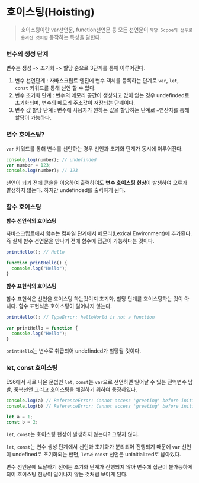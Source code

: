 # 호이스팅(Hoisting)
> 호이스팅이란 var선언문, function선언문 등 모든 선언문이 `해당 Scpoe의 선두로 옮겨진 것처럼` 동작하는 특성을 말한다.

### 변수의 생성 단계
변수는 생성 -> 초기화 -> 할당 순으로 3단계를 통해 이루어진다.
1. 변수 선언단계 : 자바스크립트 엔진에 변수 객체를 등록하는 단계로 `var`, `let`, `const` 키워드를 통해 선언 할 수 있다.
2. 변수 초기화 단계 : 변수의 메모리 공간이 생성되고 값이 없는 경우 undefinded로 초기화되며, 변수의 메모리 주소값이 저장되는 단계이다.
3. 변수 값 할당 단계 : 변수에 사용자가 원하는 값을 할당하는 단계로 `=`연산자를 통해 할당이 가능하다.

### 변수 호이스팅?
`var` 키워드를 통해 변수를 선언하는 경우 선언과 초기화 단계가 동시에 이루어진다.
```js
console.log(number); // undefinded
var number = 123;
console.log(number); // 123
```
선언이 되기 전에 콘솔을 이용하여 출력하여도 **변수 호이스팅 현상**이 발생하여 오류가 발생하지 않는다. 하지만 undefinded를 출력하게 된다.


### 함수 호이스팅
**함수 선언식의 호이스팅**

자바스크립트에서 함수는 컴파일 단계에서 메모리(Lexical Environment)에 추가된다. 즉 실제 함수 선언문을 만나기 전에 함수에 접근이 가능하다는 것이다.
```js
printHello(); // Hello

function printHello() {
  console.log("Hello");
}
```
**함수 표현식의 호이스팅**

함수 표현식은 선언을 호이스팅 하는것이지 초기화, 할당 단계를 호이스팅하는 것이 아니다.
함수 표현식은 호이스팅이 일어나지 않는다.

```js
printHello(); // TypeError: helloWorld is not a function

var printHello = function {
  console.log("Hello");
}
```
`printHello`는 변수로 취급되어 undefinded가 할당될 것이다.

### let, const 호이스팅
ES6에서 새로 나온 문법인 `let`, `const`는 `var`으로 선언하면 일어날 수 있는 전역변수 남발, 중복선언 그리고 호이스팅을 해결하기 위하여 등장하였다.
```js
console.log(a) // ReferenceError: Cannot access 'greeting' before initialization
console.log(b) // ReferenceError: Cannot access 'greeting' before initialization

let a = 1;
const b = 2;
```
`let`, `const`는 호이스팅 현상이 발생하지 않는다? 그렇지 않다.

`let`, `const`는 변수 생성 단계에서 선언과 초기화가 분리되어 진행되기 때문에 `var` 선언이 undefined로 초기화되는 반면, `let과` `const` 선언은 uninitialized로 남아있다.

변수 선언문에 도달하기 전에는 초기화 단계가 진행되지 않아 변수에 접근이 불가능하게 되어 호이스팅 현상이 일어나지 않는 것처럼 보이게 된다.






